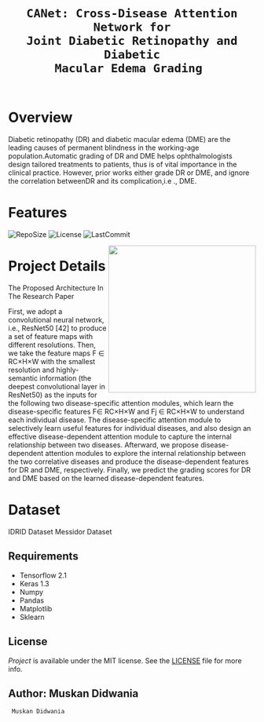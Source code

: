 <code>
  <h1 align="center">CANet: Cross-Disease Attention Network for
Joint Diabetic Retinopathy and Diabetic
Macular Edema Grading </h1>
</code>



# Overview

<!-- <img src="https://github.com/shoheiyokoyama/Assets/blob/master/Gemini/demo-circle-rotation.gif" align="left"> -->



Diabetic retinopathy (DR) and diabetic macular edema (DME) are the leading causes of permanent blindness in the working-age population.Automatic grading of DR and DME helps ophthalmologists design tailored treatments to patients, thus is of vital importance in the clinical practice. However, prior works either grade DR or DME, and ignore the correlation betweenDR and its complication,i.e ., DME.

# Features

![RepoSize](https://img.shields.io/github/repo-size/shaurya-src/Web-Automation?logo=GitHub&style=flat-square)
![License](https://img.shields.io/github/license/shaurya-src/Web-Automation?logo=GitLab&style=flat-square)
![LastCommit](https://img.shields.io/github/last-commit/shaurya-src/Web-Automation?logo=Git&style=flat-square)

<img src="https://media.giphy.com/media/xT0Gqn9yuw8hnPGn5K/giphy.gif" align="right" width="300" height="300">

# <a name="project-info"> Project Details

The Proposed Architecture In The Research Paper
  
First, we adopt a convolutional neural network, i.e., ResNet50 [42] to produce a set of feature maps with different resolutions. Then, we take the feature maps F ∈ RC×H×W with the smallest resolution and highly-semantic information (the deepest convolutional layer in ResNet50) as the inputs for the following two disease-specific attention modules, which learn the disease-specific features F∈ RC×H×W and Fj ∈ RC×H×W to understand each individual disease.
The disease-specific attention module to selectively learn useful features for individual diseases, and also design an effective disease-dependent attention module to capture the internal relationship between two diseases.
Afterward, we propose disease-dependent attention modules to explore the internal relationship between the two correlative diseases and produce the disease-dependent features for DR and DME, respectively. Finally, we predict the grading scores for DR and DME based on the learned disease-dependent features.

  
# <a name="project-info"> Dataset
IDRID Dataset
Messidor Dataset
## <a name="requirements"> Requirements

- Tensorflow 2.1
- Keras 1.3
- Numpy
- Pandas
- Matplotlib
- Sklearn


## <a name="license"> License

*Project* is available under the MIT license. See the [LICENSE](https://github.com/shaurya-src/repo-template/blob/main/LICENSE) file for more info.

## <a name="author"> Author: Muskan Didwania
<!---
```python
# Muskan Didwania
```
-->

<p align="left">
  <code> Muskan Didwania </code>
</p>


<br>

